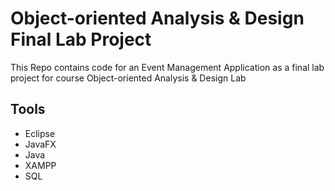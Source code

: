 # Object-oriented Analysis & Design Final Lab Project

This Repo contains code for an Event Management Application as a final lab project for course Object-oriented Analysis & Design Lab

## Tools
* Eclipse
* JavaFX
* Java
* XAMPP
* SQL

